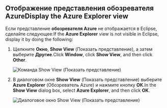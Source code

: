 ## <a name="display-the-azure-explorer-view"></a><span data-ttu-id="be9ab-101">Отображение представления обозревателя Azure</span><span class="sxs-lookup"><span data-stu-id="be9ab-101">Display the Azure Explorer view</span></span>

<span data-ttu-id="be9ab-102">Если представление **обозревателя Azure** не отображается в Eclipse, сделайте следующее:</span><span class="sxs-lookup"><span data-stu-id="be9ab-102">If the **Azure Explorer** view is not visible in Eclipse, display it by doing the following:</span></span>

1. <span data-ttu-id="be9ab-103">Щелкните **Окно**, **Show View** (Показать представление), а затем выберите **Другие**.</span><span class="sxs-lookup"><span data-stu-id="be9ab-103">Click **Window**, click **Show View**, and then click **Other**.</span></span>

   ![Команда Show View (Показать представление)](../media/azure-toolkit-for-eclipse-show-azure-explorer/show-az-exp-01.png)

2. <span data-ttu-id="be9ab-105">В диалоговом окне **Show View** (Показать представление) выберите **Azure Explorer** (Обозреватель Azure) и нажмите кнопку **ОК**.</span><span class="sxs-lookup"><span data-stu-id="be9ab-105">In the **Show View** dialog box, select **Azure Explorer**, and then click **OK**.</span></span>

   ![Диалоговое окно Show View (Показать представление)](../media/azure-toolkit-for-eclipse-show-azure-explorer/show-az-exp-02.png)

